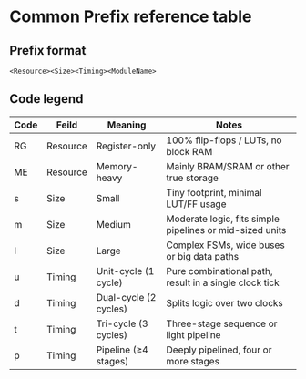 # Common Prefix reference table

## Prefix format

```php-template
<Resource><Size><Timing><ModuleName>
```

## Code legend

| Code | Feild | Meaning | Notes |
| --------------- | --------------- | --------------- | --------------- |
| RG | Resource | Register-only | 100% flip-flops / LUTs, no block RAM |
| ME | Resource | Memory-heavy | Mainly BRAM/SRAM or other true storage |
| s | Size | Small | Tiny footprint, minimal LUT/FF usage |
| m | Size | Medium | Moderate logic, fits simple pipelines or mid-sized units |
| l | Size | Large | Complex FSMs, wide buses or big data paths |
| u | Timing | Unit-cycle (1 cycle) | Pure combinational path, result in a single clock tick |
| d | Timing | Dual-cycle (2 cycles) | Splits logic over two clocks |
| t | Timing | Tri-cycle (3 cycles) | Three-stage sequence or light pipeline |
| p | Timing | Pipeline (≥4 stages) | Deeply pipelined, four or more stages |
